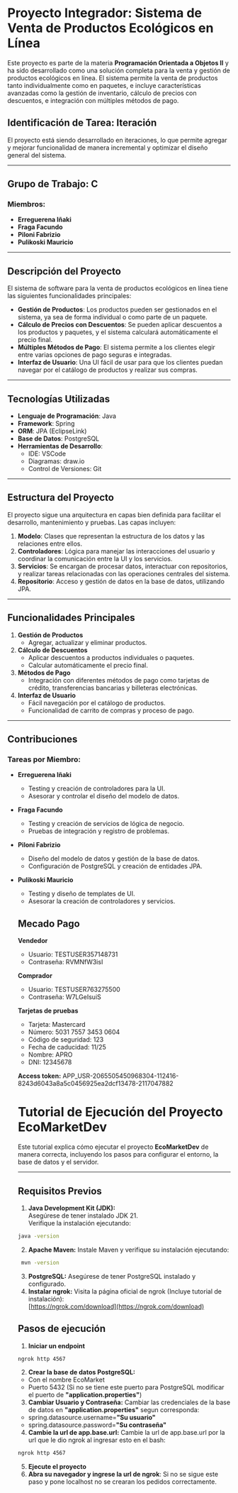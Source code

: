 # Proyecto Integrador: Sistema de Venta de Productos Ecológicos en Línea

Este proyecto es parte de la materia **Programación Orientada a Objetos II** y ha sido desarrollado como una solución completa para la venta y gestión de productos ecológicos en línea. El sistema permite la venta de productos tanto individualmente como en paquetes, e incluye características avanzadas como la gestión de inventario, cálculo de precios con descuentos, e integración con múltiples métodos de pago.

## Identificación de Tarea: Iteración

El proyecto está siendo desarrollado en iteraciones, lo que permite agregar y mejorar funcionalidad de manera incremental y optimizar el diseño general del sistema.

---

## Grupo de Trabajo: C

### Miembros:

- **Erreguerena Iñaki**
- **Fraga Facundo**
- **Piloni Fabrizio**
- **Pulikoski Mauricio**

---

## Descripción del Proyecto

El sistema de software para la venta de productos ecológicos en línea tiene las siguientes funcionalidades principales:

- **Gestión de Productos**: Los productos pueden ser gestionados en el sistema, ya sea de forma individual o como parte de un paquete.
- **Cálculo de Precios con Descuentos**: Se pueden aplicar descuentos a los productos y paquetes, y el sistema calculará automáticamente el precio final.
- **Múltiples Métodos de Pago**: El sistema permite a los clientes elegir entre varias opciones de pago seguras e integradas.
- **Interfaz de Usuario**: Una UI fácil de usar para que los clientes puedan navegar por el catálogo de productos y realizar sus compras.

---

## Tecnologías Utilizadas

- **Lenguaje de Programación**: Java
- **Framework**: Spring
- **ORM**: JPA (EclipseLink)
- **Base de Datos**: PostgreSQL
- **Herramientas de Desarrollo**:
  - IDE: VSCode
  - Diagramas: draw.io
  - Control de Versiones: Git

---

## Estructura del Proyecto

El proyecto sigue una arquitectura en capas bien definida para facilitar el desarrollo, mantenimiento y pruebas. Las capas incluyen:

1. **Modelo**: Clases que representan la estructura de los datos y las relaciones entre ellos.
2. **Controladores**: Lógica para manejar las interacciones del usuario y coordinar la comunicación entre la UI y los servicios.
3. **Servicios**: Se encargan de procesar datos, interactuar con repositorios, y realizar tareas relacionadas con las operaciones centrales del sistema.
4. **Repositorio**: Acceso y gestión de datos en la base de datos, utilizando JPA.

---

## Funcionalidades Principales

1. **Gestión de Productos**
   - Agregar, actualizar y eliminar productos.
2. **Cálculo de Descuentos**
   - Aplicar descuentos a productos individuales o paquetes.
   - Calcular automáticamente el precio final.
3. **Métodos de Pago**
   - Integración con diferentes métodos de pago como tarjetas de crédito, transferencias bancarias y billeteras electrónicas.
4. **Interfaz de Usuario**
   - Fácil navegación por el catálogo de productos.
   - Funcionalidad de carrito de compras y proceso de pago.

---

## Contribuciones

### Tareas por Miembro:

- **Erreguerena Iñaki**
  - Testing y creación de controladores para la UI.
  - Asesorar y controlar el diseño del modelo de datos.
- **Fraga Facundo**
  - Testing y creación de servicios de lógica de negocio.
  - Pruebas de integración y registro de problemas.
- **Piloni Fabrizio**
  - Diseño del modelo de datos y gestión de la base de datos.
  - Configuración de PostgreSQL y creación de entidades JPA.
- **Pulikoski Mauricio**
  - Testing y diseño de templates de UI.
  - Asesorar la creación de controladores y servicios.

  ## Mecado Pago
    **Vendedor** 
    - Usuario: TESTUSER357148731
    - Contraseña: RVMNfW3isI
    
    **Comprador** 
    - Usuario: TESTUSER763275500
    - Contraseña: W7LGeIsuiS

    **Tarjetas de pruebas**
    - Tarjeta:	 Mastercard
    - Número:	5031 7557 3453 0604
    - Código de seguridad:	123
    - Fecha de caducidad: 11/25
    - Nombre: APRO
    - DNI: 12345678

    **Access token:** APP_USR-2065505450968304-112416-8243d6043a8a5c0456925ea2dcf13478-2117047882


    # **Tutorial de Ejecución del Proyecto EcoMarketDev**

  Este tutorial explica cómo ejecutar el proyecto **EcoMarketDev** de manera correcta, incluyendo los pasos para configurar el entorno, la base de datos y el servidor.

  ---

  ## **Requisitos Previos**

  1. **Java Development Kit (JDK):**  
   Asegúrese de tener instalado JDK 21.  
   Verifique la instalación ejecutando:  
   ```bash
   java -version
   ```
  2. **Apache Maven:**
  Instale Maven y verifique su instalación ejecutando:
  ```bash
   mvn -version
   ```
  3. **PostgreSQL:**
  Asegúrese de tener PostgreSQL instalado y configurado.
  4. **Instalar ngrok:**
  Visita la página oficial de ngrok (Incluye tutorial de instalación):  
   [https://ngrok.com/download](https://ngrok.com/download)

   ## Pasos de ejecución
   1. **Iniciar un endpoint**
   ```bash
   ngrok http 4567
   ```
   2. **Crear la base de datos PostgreSQL:** 
    - Con el nombre EcoMarket
    - Puerto 5432 (Si no se tiene este puerto para PostgreSQL modificar el puerto de **"application.properties"**)
  3. **Cambiar Usuario y Contraseña:**
    Cambiar las credenciales de la base de datos en **"application.properties"** segun corresponda:
    - spring.datasource.username=**"Su usuario"**
    - spring.datasource.password=**"Su contraseña"**  
  4. **Cambie la url de app.base.url:**
    Cambie la url de app.base.url por la url que le dio ngrok al ingresar esto en el bash:
    ```bash
   ngrok http 4567
   ```
   5. **Ejecute el proyecto**
   6. **Abra su navegador y ingrese la url de ngrok**: Si no se sigue este paso y pone localhost no se crearan los pedidos correctamente.
